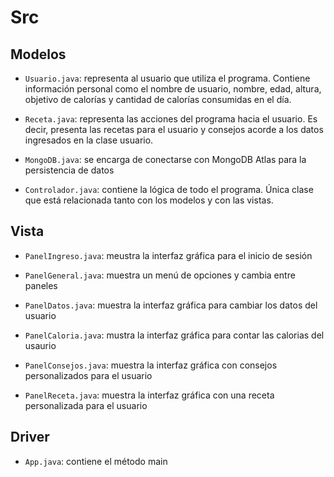 # Src

## Modelos
+ `Usuario.java`: representa al usuario que utiliza el programa. Contiene información personal como el nombre de usuario, nombre, edad, altura, objetivo de calorías 
y cantidad de calorías consumidas en el día.

+ `Receta.java`: representa las acciones del programa hacia el usuario. Es decir, presenta las recetas para el usuario y consejos acorde a los datos ingresados 
en la clase usuario. 

+ `MongoDB.java`: se encarga de conectarse con MongoDB Atlas para la persistencia de datos

+ `Controlador.java`: contiene la lógica de todo el programa. Única clase que está relacionada tanto con los modelos y con las vistas.

## Vista

+ `PanelIngreso.java`: meustra la interfaz gráfica para el inicio de sesión

+ `PanelGeneral.java`: muestra un menú de opciones y cambia entre paneles

+ `PanelDatos.java`: muestra la interfaz gráfica para cambiar los datos del usuario

+ `PanelCaloria.java`: mustra la interfaz gráfica para contar las calorias del usaurio

+ `PanelConsejos.java`: muestra la interfaz gráfica con consejos personalizados para el usuario

+ `PanelReceta.java`: muestra la interfaz gráfica con una receta personalizada para el usuario

## Driver
+ `App.java`: contiene el método main
